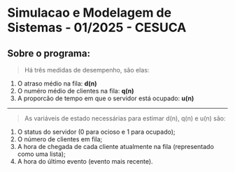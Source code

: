 # Simulacao e Modelagem de Sistemas - 01/2025 - CESUCA

## Sobre o programa:
> Há três medidas de desempenho, são elas:
1. O atraso médio na fila: **d(n)**
2. O numéro médio de clientes na fila: **q(n)**
3. A proporcão de tempo em que o servidor está ocupado: **u(n)**

---

> As variáveis de estado necessárias para estimar d(n), q(n) e u(n) são: 
1. O status do servidor (0 para ocioso e 1 para ocupado);
2. O número de clientes em fila;
3. A hora de chegada de cada cliente atualmente na fila (representado como uma lista);
4. A hora do último evento (evento mais recente).

